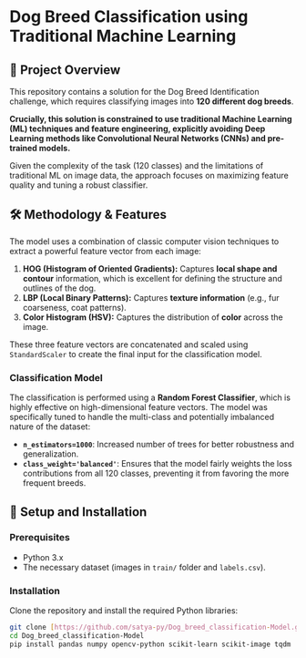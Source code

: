 # Dog Breed Classification using Traditional Machine Learning

## 📝 Project Overview

This repository contains a solution for the Dog Breed Identification challenge, which requires classifying images into **120 different dog breeds**.

**Crucially, this solution is constrained to use traditional Machine Learning (ML) techniques and feature engineering, explicitly avoiding Deep Learning methods like Convolutional Neural Networks (CNNs) and pre-trained models.**

Given the complexity of the task (120 classes) and the limitations of traditional ML on image data, the approach focuses on maximizing feature quality and tuning a robust classifier.

## 🛠️ Methodology & Features

The model uses a combination of classic computer vision techniques to extract a powerful feature vector from each image:

1.  **HOG (Histogram of Oriented Gradients):** Captures **local shape and contour** information, which is excellent for defining the structure and outlines of the dog.
2.  **LBP (Local Binary Patterns):** Captures **texture information** (e.g., fur coarseness, coat patterns).
3.  **Color Histogram (HSV):** Captures the distribution of **color** across the image.

These three feature vectors are concatenated and scaled using `StandardScaler` to create the final input for the classification model.

### Classification Model

The classification is performed using a **Random Forest Classifier**, which is highly effective on high-dimensional feature vectors. The model was specifically tuned to handle the multi-class and potentially imbalanced nature of the dataset:

* **`n_estimators=1000`**: Increased number of trees for better robustness and generalization.
* **`class_weight='balanced'`**: Ensures that the model fairly weights the loss contributions from all 120 classes, preventing it from favoring the more frequent breeds.

## 🚀 Setup and Installation

### Prerequisites

* Python 3.x
* The necessary dataset (images in `train/` folder and `labels.csv`).

### Installation

Clone the repository and install the required Python libraries:

```bash
git clone [https://github.com/satya-py/Dog_breed_classification-Model.git](https://github.com/satya-py/Dog_breed_classification-Model.git)
cd Dog_breed_classification-Model
pip install pandas numpy opencv-python scikit-learn scikit-image tqdm